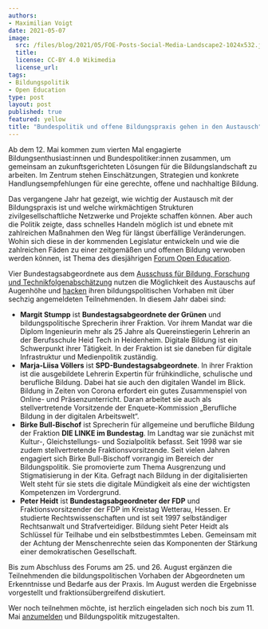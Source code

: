 ```yaml
---
authors:
- Maximilian Voigt
date: 2021-05-07
image:
  src: /files/blog/2021/05/FOE-Posts-Social-Media-Landscape2-1024x532.jpg
  title:
  license: CC-BY 4.0 Wikimedia
  license_url:
tags:
- Bildungspolitik
- Open Education
type: post
layout: post
published: true
featured: yellow
title: "Bundespolitik und offene Bildungspraxis gehen in den Austausch"
---
```

Ab dem 12. Mai kommen zum vierten Mal engagierte Bildungsenthusiast:innen und Bundespolitiker:innen zusammen, um gemeinsam an zukunftsgerichteten Lösungen für die Bildungslandschaft zu arbeiten. Im Zentrum stehen Einschätzungen, Strategien und konkrete Handlungsempfehlungen für eine gerechte, offene und nachhaltige Bildung.

Das vergangene Jahr hat gezeigt, wie wichtig der Austausch mit der Bildungspraxis ist und welche wirkmächtigen Strukturen zivilgesellschaftliche Netzwerke und Projekte schaffen können. Aber auch die Politik zeigte, dass schnelles Handeln möglich ist und ebnete mit zahlreichen Maßnahmen den Weg für längst überfällige Veränderungen. Wohin sich diese in der kommenden Legislatur entwickeln und wie die zahlreichen Fäden zu einer zeitgemäßen und offenen Bildung verwoben werden können, ist Thema des diesjährigen [Forum Open Education](https://education.forum-open.de).

Vier Bundestagsabgeordnete aus dem [Ausschuss für Bildung, Forschung und Technikfolgenabschätzung](https://www.bundestag.de/ausschuesse/a18_bildung) nutzen die Möglichkeit des Austauschs auf Augenhöhe und [hacken](https://education.forum-open.de/about/) ihren bildungspolitischen Vorhaben mit über sechzig angemeldeten Teilnehmenden. In diesem Jahr dabei sind:

*   **Margit Stumpp** ist **Bundestagsabgeordnete der Grünen** und bildungspolitische Sprecherin ihrer Fraktion. Vor ihrem Mandat war die Diplom Ingenieurin mehr als 25 Jahre als Quereinstiegerin Lehrerin an der Berufsschule Heid Tech in Heidenheim. Digitale Bildung ist ein Schwerpunkt ihrer Tätigkeit. In der Fraktion ist sie daneben für digitale Infrastruktur und Medienpolitik zuständig.
*   **Marja-Liisa Völlers** ist **SPD-Bundestagsabgeordnete**. In ihrer Fraktion ist die ausgebildete Lehrerin Expertin für frühkindliche, schulische und berufliche Bildung. Dabei hat sie auch den digitalen Wandel im Blick. Bildung in Zeiten von Corona erfordert ein gutes Zusammenspiel von Online- und Präsenzunterricht. Daran arbeitet sie auch als stellvertretende Vorsitzende der Enquete-Kommission „Berufliche Bildung in der digitalen Arbeitswelt“.
*   **Birke Bull-Bischof** ist Sprecherin für allgemeine und berufliche Bildung der Fraktion **DIE LINKE im Bundestag**. Im Landtag war sie zunächst mit Kultur-, Gleichstellungs- und Sozialpolitik befasst. Seit 1998 war sie zudem stellvertretende Fraktionsvorsitzende. Seit vielen Jahren engagiert sich Birke Bull-Bischoff vorrangig im Bereich der Bildungspolitik. Sie promovierte zum Thema Ausgrenzung und Stigmatisierung in der Kita. Gefragt nach Bildung in der digitalisierten Welt steht für sie stets die digitale Mündigkeit als eine der wichtigsten Kompetenzen im Vordergrund.
*   **Peter Heidt** ist **Bundestagsabgeordneter der FDP** und Fraktionsvorsitzender der FDP im Kreistag Wetterau, Hessen. Er studierte Rechtswissenschaften und ist seit 1997 selbständiger Rechtsanwalt und Strafverteidiger. Bildung sieht Peter Heidt als Schlüssel für Teilhabe und ein selbstbestimmtes Leben. Gemeinsam mit der Achtung der Menschenrechte seien das Komponenten der Stärkung einer demokratischen Gesellschaft.

Bis zum Abschluss des Forums am 25. und 26. August ergänzen die Teilnehmenden die bildungspolitischen Vorhaben der Abgeordneten um Erkenntnisse und Bedarfe aus der Praxis. Im August werden die Ergebnisse vorgestellt und fraktionsübergreifend diskutiert.

Wer noch teilnehmen möchte, ist herzlich eingeladen sich noch bis zum 11. Mai [anzumelden](https://www.wikimedia.de/foe21-anmeldung/) und Bildungspolitik mitzugestalten.